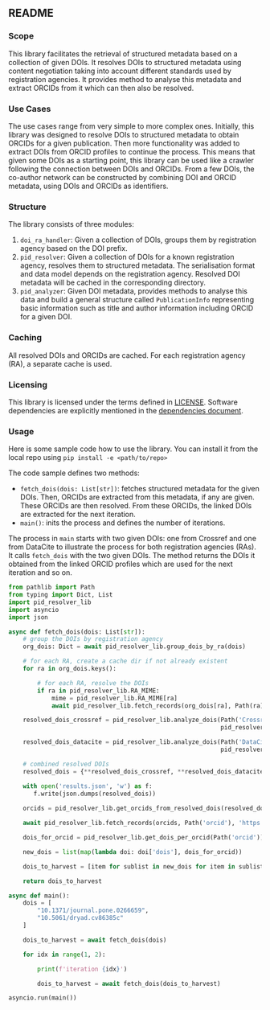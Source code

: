 ## README

### Scope

This library facilitates the retrieval of structured metadata based on a collection of given DOIs.
It resolves DOIs to structured metadata using content negotiation taking into account different standards used by registration agencies.
It provides method to analyse this metadata and extract ORCIDs from it which can then also be resolved.

### Use Cases

The use cases range from very simple to more complex ones.
Initially, this library was designed to resolve DOIs to structured metadata to obtain ORCIDs for a given publication.
Then more functionality was added to extract DOIs from ORCID profiles to continue the process.
This means that given some DOIs as a starting point, this library can be used like a crawler following the connection between DOIs and ORCIDs.
From a few DOIs, the co-author network can be constructed by combining DOI and ORCID metadata, using DOIs and ORCIDs as identifiers. 

### Structure

The library consists of three modules:
1. `doi_ra_handler`: Given a collection of DOIs, groups them by registration agency based on the DOI prefix. 
2. `pid_resolver`: Given a collection of DOIs for a known registration agency, resolves them to structured metadata. 
   The serialisation format and data model depends on the registration agency.
   Resolved DOI metadata will be cached in the corresponding directory.
3. `pid_analyzer`: Given DOI metadata, provides methods to analyse this data and build a general structure called `PublicationInfo` 
   representing basic information such as title and author information including ORCID for a given DOI.

### Caching

All resolved DOIs and ORCIDs are cached. For each registration agency (RA), a separate cache is used.

### Licensing

This library is licensed under the terms defined in [LICENSE](LICENSE).
Software dependencies are explicitly mentioned in the [dependencies document](DEPENDENCIES.md).


### Usage

Here is some sample code how to use the library. You can install it from the local repo using `pip install -e <path/to/repo>`

The code sample defines two methods:
- `fetch_dois(dois: List[str])`: fetches structured metadata for the given DOIs. Then, ORCIDs are extracted from this metadata, if any are given. These ORCIDs are then resolved. From these ORCIDs, the linked DOIs are extracted for the next iteration. 
- `main()`: inits the process and defines the number of iterations. 

The process in `main` starts with two given DOIs: one from Crossref and one from DataCite to illustrate the process for both registration agencies (RAs).
It calls `fetch_dois` with the two given DOIs. The method returns the DOIs it obtained from the linked ORCID profiles which are used for the next iteration and so on.

```python
from pathlib import Path
from typing import Dict, List
import pid_resolver_lib
import asyncio
import json

async def fetch_dois(dois: List[str]):
    # group the DOIs by registration agency
    org_dois: Dict = await pid_resolver_lib.group_dois_by_ra(dois)

    # for each RA, create a cache dir if not already existent
    for ra in org_dois.keys():

        # for each RA, resolve the DOIs
        if ra in pid_resolver_lib.RA_MIME:
            mime = pid_resolver_lib.RA_MIME[ra]
            await pid_resolver_lib.fetch_records(org_dois[ra], Path(ra), 'https://doi.org/', mime, 0)

    resolved_dois_crossref = pid_resolver_lib.analyze_dois(Path('Crossref'),
                                                           pid_resolver_lib.analyze_doi_record_crossref)

    resolved_dois_datacite = pid_resolver_lib.analyze_dois(Path('DataCite'),
                                                           pid_resolver_lib.analyze_doi_record_datacite)

    # combined resolved DOIs
    resolved_dois = {**resolved_dois_crossref, **resolved_dois_datacite}

    with open('results.json', 'w') as f:
       f.write(json.dumps(resolved_dois))
    
    orcids = pid_resolver_lib.get_orcids_from_resolved_dois(resolved_dois)

    await pid_resolver_lib.fetch_records(orcids, Path('orcid'), 'https://orcid.org/', 'application/ld+json')

    dois_for_orcid = pid_resolver_lib.get_dois_per_orcid(Path('orcid'))

    new_dois = list(map(lambda doi: doi['dois'], dois_for_orcid))

    dois_to_harvest = [item for sublist in new_dois for item in sublist]

    return dois_to_harvest

async def main():
    dois = [
        "10.1371/journal.pone.0266659",
        "10.5061/dryad.cv86385c"
    ]

    dois_to_harvest = await fetch_dois(dois)

    for idx in range(1, 2):

        print(f'iteration {idx}')

        dois_to_harvest = await fetch_dois(dois_to_harvest)

asyncio.run(main())

```
